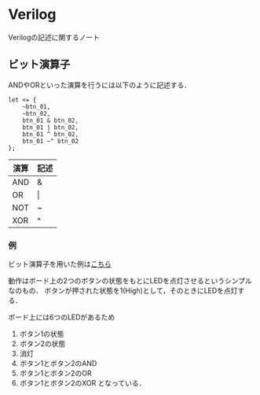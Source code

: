 # Verilog
Verilogの記述に関するノート

## ビット演算子
ANDやORといった演算を行うには以下のように記述する．
```
let <= {
    ~btn_01,
    ~btn_02,
    btn_01 & btn_02,
    btn_01 | btn_02,
    btn_01 ^ btn_02,
    btn_01 ~^ btn_02
};
```

| 演算 | 記述 |
| ---- | ---- |
| AND | & |
| OR | \| |
| NOT | ~ |
| XOR | ^ |

### 例
ビット演算子を用いた例は[こちら](https://github.com/wakawa13/fpga-note/tree/main/projects/logic_gate)

動作はボード上の2つのボタンの状態をもとにLEDを点灯させるというシンプルなのもの．
ボタンが押された状態を1(High)として，そのときにLEDを点灯する．

ボード上には6つのLEDがあるため
1. ボタン1の状態
1. ボタン2の状態
1. 消灯
1. ボタン1とボタン2のAND
1. ボタン1とボタン2のOR
1. ボタン1とボタン2のXOR
となっている．

